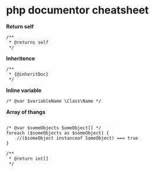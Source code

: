 php documentor cheatsheet
=========================

**Return self**

```
/**
 * @returns self
 */
```

**Inheritence**

```
/**
 * {@inheritDoc}
 */
```

**Inline variable**

```
/* @var $variableName \Class\Name */
```

**Array of thangs**

```

/* @var $someObjects SomeObject[] */
foreach ($someObjects as $someObject) {
    //($someObject instanceof SomeObject) === true
}

/**
 * @return int[]
 */
```
